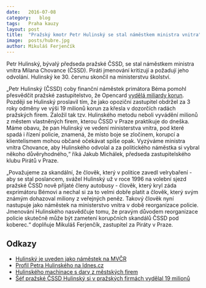 ```yaml
---
date:	2016-07-08
category:	blog
tags:	Praha kauzy
layout:	post
title:	"Pražský kmotr Petr Hulinský se stal náměstkem ministra vnitra" 
image:	posts/hubre.jpg
author:	Mikuláš Ferjenčík
---
```


Petr Hulinský, bývalý předseda pražské ČSSD, se stal náměstkem ministra vnitra Milana Chovance (ČSSD). Piráti jmenování kritizují a požadují jeho odvolání. Hulinský ke 30. červnu skončil na ministerstvu školství. 

„Petr Hulinský (ČSSD) coby finanční náměstek primátora Béma pomohl přesvědčit pražské zastupitelstvo, že Opencard [vydělá miliardy korun](https://github.com/pirati-cz/KlubPraha/blob/master/spisy/2015/147-opencard-I/1-zadost/attachments/oc-aktualni.pdf). Později se Hulinský proslavil tím, že jako opoziční zastupitel obdržel za 3 roky odměny ve výši 19 milionů korun za křesla v dozorčích radách pražských firem. Založil tak tzv. Hulinského metodu neboli vyvádění milionů z městem vlastněných firem, kterou ČSSD v Praze praktikuje do dneška. Máme obavu, že pan Hulinský ve vedení ministerstva vnitra, pod které spadá i řízení policie, znamená, že místo boje se zločinem, korupcí a klientelismem mohou občané očekávat spíše opak. Vyzýváme ministra vnitra Chovance, aby Hulinského odvolal a za politického náměstka si vybral někoho důvěryhodného,“ říká Jakub Michálek, předseda zastupitelského klubu Pirátů v Praze. 

„Považujeme za skandální, že člověk, který v politice zavedl velrybaření - aby se stal poslancem, svážel Hulinský už v roce 1996 na volební sjezd pražské ČSSD nově přijaté členy autobusy - člověk, který kryl záda exprimátoru Bémovi a nechal si za to velmi dobře platit a člověk, který svým známým dohazoval miliony z veřejných peněz. Takový člověk nyní nastupuje jako náměstek na ministerstvo vnitra v době reorganizace policie. Jmenování Hulinského nasvědčuje tomu, že pravým důvodem reorganizace policie skutečně může být zametení korupčních skandálů ČSSD pod koberec.“ doplňuje Mikuláš Ferjenčík, zastupitel za Piráty v Praze. 

## Odkazy 

* [Hulinský je uveden jako náměstek na MVČR](http://www.mvcr.cz/clanek/vedeni-ministerstva-260932.aspx)
* [Profil Petra Hulinského na Idnes.cz](http://zpravy.idnes.cz/to-je-ale-sikovny-chlapik-ten-petr-hulinsky-co-on-vsechno-nedojedna-1ds-/zpr_archiv.aspx?c=A101123_104334_kavarna_chu)
* [Hulinského machinace s dary z městských firem](http://www.lidovky.cz/trestni-oznameni-hulinsky-z-cssd-zneuzil-dary-na-charitu-pm2-/zpravy-domov.aspx?c=A111124_101144_ln_domov_sk)
* [Šéf pražské ČSSD Hulinský si v pražských firmách vydělal 19 milionů](http://zpravy.idnes.cz/sef-prazske-cssd-hulinsky-si-v-mestskych-firmach-vydelal-19-milionu-1du-/domaci.aspx?c=A101012_114524_domaci_bar)
